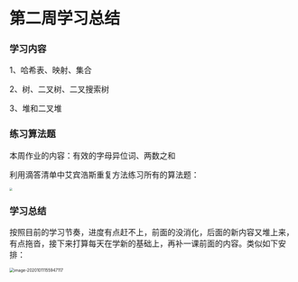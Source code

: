 # 第二周学习总结

### 学习内容

1、哈希表、映射、集合

2、树、二叉树、二叉搜索树

3、堆和二叉堆



### 练习算法题

本周作业的内容：有效的字母异位词、两数之和

利用滴答清单中艾宾浩斯重复方法练习所有的算法题：

<img src="https://gitee.com/chenpingcloud/pic-repository/raw/master/pics/20201011120627.png" style="zoom:30%;" />



### 学习总结

按照目前的学习节奏，进度有点赶不上，前面的没消化，后面的新内容又堆上来，有点拖沓，接下来打算每天在学新的基础上，再补一课前面的内容。类似如下安排：

<img src="https://gitee.com/chenpingcloud/pic-repository/raw/master/pics/image-20201011155947117.png" alt="image-20201011155947117" style="zoom:50%;" />

